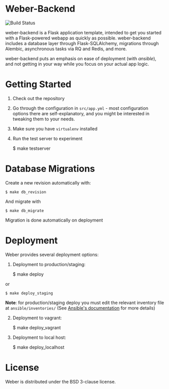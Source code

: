 Weber-Backend
=============

![Build Status](https://secure.travis-ci.org/vmalloc/weber-backend.png?branch=master ) 

weber-backend is a Flask application template, intended to get you started with a Flask-powered webapp as quickly as possible. weber-backend includes a database layer through Flask-SQLAlchemy, migrations through Alembic, asynchronous tasks via RQ and Redis, and more.

weber-backend puts an emphasis on ease of deployment (with *ansible*), and not getting in your way while you focus on your actual app logic.

Getting Started
===============

1. Check out the repository
2. Go through the configuration in `src/app.yml` - most configuration options there are self-explanatory, and you might be interested in tweaking them to your needs.
3. Make sure you have `virtualenv` installed
4. Run the test server to experiment

	$ make testserver

Database Migrations
===================

Create a new revision automatically with:

	$ make db_revision

And migrate with

	$ make db_migrate

Migration is done automatically on deployment

Deployment
==========

Weber provides several deployment options:

1. Deployment to production/staging:

	$ make deploy

  or

	$ make deploy_staging

  **Note**: for production/staging deploy you must edit the relevant inventory file at ``ansible/inventories/`` (See [Ansible's documentation](http://www.ansibleworks.com/docs/intro_inventory.html ) for more details)

2. Deployment to vagrant:

	$ make deploy_vagrant

3. Deployment to local host:

	$ make deploy_localhost

License
=======

Weber is distributed under the BSD 3-clause license.
